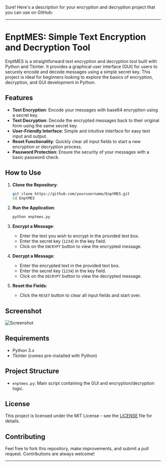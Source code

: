 Sure! Here's a description for your encryption and decryption project that you can use on GitHub:

---

# EnptMES: Simple Text Encryption and Decryption Tool

EnptMES is a straightforward text encryption and decryption tool built with Python and Tkinter. It provides a graphical user interface (GUI) for users to securely encode and decode messages using a simple secret key. This project is ideal for beginners looking to explore the basics of encryption, decryption, and GUI development in Python.

## Features

- **Text Encryption**: Encode your messages with base64 encryption using a secret key.
- **Text Decryption**: Decode the encrypted messages back to their original form using the same secret key.
- **User-Friendly Interface**: Simple and intuitive interface for easy text input and output.
- **Reset Functionality**: Quickly clear all input fields to start a new encryption or decryption process.
- **Password Protection**: Ensure the security of your messages with a basic password check.

## How to Use

1. **Clone the Repository**: 
   ```bash
   git clone https://github.com/yourusername/EnptMES.git
   cd EnptMES
   ```

2. **Run the Application**:
   ```bash
   python enptmes.py
   ```

3. **Encrypt a Message**:
   - Enter the text you wish to encrypt in the provided text box.
   - Enter the secret key (`1234`) in the key field.
   - Click on the `ENCRYPT` button to view the encrypted message.

4. **Decrypt a Message**:
   - Enter the encrypted text in the provided text box.
   - Enter the secret key (`1234`) in the key field.
   - Click on the `DECRYPT` button to view the decrypted message.

5. **Reset the Fields**:
   - Click the `RESET` button to clear all input fields and start over.

## Screenshot

![Screenshot](screenshot.png)

## Requirements

- Python 3.x
- Tkinter (comes pre-installed with Python)

## Project Structure

- `enptmes.py`: Main script containing the GUI and encryption/decryption logic.

## License

This project is licensed under the MIT License - see the [LICENSE](LICENSE) file for details.

## Contributing

Feel free to fork this repository, make improvements, and submit a pull request. Contributions are always welcome!

---


